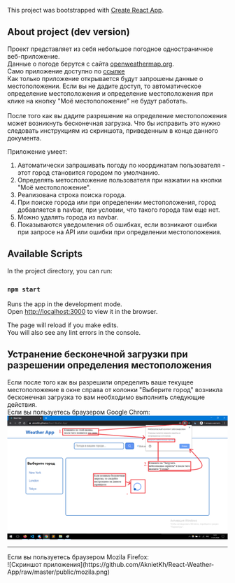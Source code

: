 This project was bootstrapped with [Create React App](https://github.com/facebook/create-react-app).

## About project (dev version)

Проект представляет из себя небольшое погодное одностраничное веб-приложение.<br/>
Данные о погоде берутся с сайта [openweathermap.org](https://openweathermap.org/).<br/>
Само приложение доступно по [ссылке](https://aknietkh.github.io/React-Weather-App/)<br/>
Как только приложение открывается будут запрошены данные о местоположении. Если вы не дадите доступ, то автоматическое определение местоположения и определение местоположения при клике на кнопку "Моё местоположение" не будут работать.<br/>
<br/>
После того как вы дадите разрешение на определение местоположения может возникнуть бесконечная загрузка. Что бы исправить это нужно следовать инструкциям из скриншота, приведенным в конце данного документа.

Приложение умеет:<br />
1. Автоматически запрашивать погоду по координатам пользователя - этот город становится городом по умолчанию.<br/>
2. Определять метосположение пользователя при нажатии на кнопки "Моё местоположение".<br/>
3. Реализована строка поиска города.<br/>
4. При поиске города или при определении местоположения, город добавляется в navbar, при условии, что такого города там еще нет.<br/>
5. Можно удалять города из navbar.<br/>
6. Показываются уведомления об ошибках, если возникают ошибки при запросе на API или ошибки при определении местоположения.<br/>

## Available Scripts

In the project directory, you can run:

### `npm start`

Runs the app in the development mode.<br />
Open [http://localhost:3000](http://localhost:3000) to view it in the browser.

The page will reload if you make edits.<br />
You will also see any lint errors in the console.

## Устранение бесконечной загрузки при разрешении определения местоположения

Если после того как вы разрешили определить ваше текущее местоположение в окне справа от колонки "Выберите город" возникла бесконечная загрузка то вам необходимо выполнить следующие действия.<br/>
Если вы пользуетесь браузером Google Chrom: <br/>
![Скриншот приложения](https://github.com/AknietKh/React-Weather-App/raw/master/public/chrome.png)
<hr/>
Если вы пользуетесь браузером Mozila Firefox: <br/>
![Скриншот приложения](https://github.com/AknietKh/React-Weather-App/raw/master/public/mozila.png)